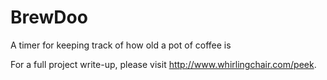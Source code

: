 # BrewDoo
A timer for keeping track of how old a pot of coffee is

For a full project write-up, please visit http://www.whirlingchair.com/peek.
